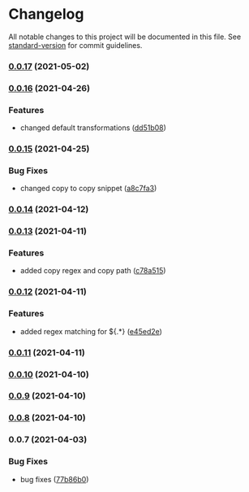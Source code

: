 # Changelog

All notable changes to this project will be documented in this file. See [standard-version](https://github.com/conventional-changelog/standard-version) for commit guidelines.

### [0.0.17](https://github.com/sidharthramesh/vscode-medblocks-ui/compare/v0.0.16...v0.0.17) (2021-05-02)

### [0.0.16](https://github.com/sidharthramesh/vscode-medblocks-ui/compare/v0.0.15...v0.0.16) (2021-04-26)


### Features

* changed default transformations ([dd51b08](https://github.com/sidharthramesh/vscode-medblocks-ui/commit/dd51b086c76d98dd0721a2dc8e63f878c1968bcd))

### [0.0.15](https://github.com/sidharthramesh/vscode-medblocks-ui/compare/v0.0.14...v0.0.15) (2021-04-25)


### Bug Fixes

* changed copy to copy snippet ([a8c7fa3](https://github.com/sidharthramesh/vscode-medblocks-ui/commit/a8c7fa33ce1a13f38272ea753b345ed2363935f7))

### [0.0.14](https://github.com/sidharthramesh/vscode-medblocks-ui/compare/v0.0.13...v0.0.14) (2021-04-12)

### [0.0.13](https://github.com/sidharthramesh/vscode-medblocks-ui/compare/v0.0.12...v0.0.13) (2021-04-11)

### Features

- added copy regex and copy path ([c78a515](https://github.com/sidharthramesh/vscode-medblocks-ui/commit/c78a5151d49f48ff092fbd15fc655622843b0a87))

### [0.0.12](https://github.com/sidharthramesh/vscode-medblocks-ui/compare/v0.0.11...v0.0.12) (2021-04-11)

### Features

- added regex matching for ${.\*} ([e45ed2e](https://github.com/sidharthramesh/vscode-medblocks-ui/commit/e45ed2e24bccb2b44d05dd976c947e3876effa61))

### [0.0.11](https://github.com/sidharthramesh/vscode-medblocks-ui/compare/v0.0.10...v0.0.11) (2021-04-11)

### [0.0.10](https://github.com/sidharthramesh/vscode-medblocks-ui/compare/v0.0.9...v0.0.10) (2021-04-10)

### [0.0.9](https://github.com/sidharthramesh/vscode-medblocks-ui/compare/v0.0.8...v0.0.9) (2021-04-10)

### [0.0.8](https://github.com/sidharthramesh/vscode-medblocks-ui/compare/v0.0.7...v0.0.8) (2021-04-10)

### 0.0.7 (2021-04-03)

### Bug Fixes

- bug fixes ([77b86b0](https://github.com/sidharthramesh/vscode-medblocks-ui/commit/77b86b0f02a0b54ded00b45559fcab05810b02bb))
